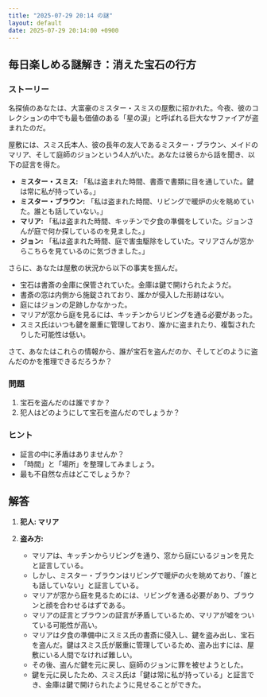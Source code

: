 ```yaml
---
title: "2025-07-29 20:14 の謎"
layout: default
date: 2025-07-29 20:14:00 +0900
---
```

## 毎日楽しめる謎解き：消えた宝石の行方

### ストーリー

名探偵のあなたは、大富豪のミスター・スミスの屋敷に招かれた。今夜、彼のコレクションの中でも最も価値のある「星の涙」と呼ばれる巨大なサファイアが盗まれたのだ。

屋敷には、スミス氏本人、彼の長年の友人であるミスター・ブラウン、メイドのマリア、そして庭師のジョンという4人がいた。あなたは彼らから話を聞き、以下の証言を得た。

*   **ミスター・スミス:** 「私は盗まれた時間、書斎で書類に目を通していた。鍵は常に私が持っている。」
*   **ミスター・ブラウン:** 「私は盗まれた時間、リビングで暖炉の火を眺めていた。誰とも話していない。」
*   **マリア:** 「私は盗まれた時間、キッチンで夕食の準備をしていた。ジョンさんが庭で何か探しているのを見ました。」
*   **ジョン:** 「私は盗まれた時間、庭で害虫駆除をしていた。マリアさんが窓からこちらを見ているのに気づきました。」

さらに、あなたは屋敷の状況から以下の事実を掴んだ。

*   宝石は書斎の金庫に保管されていた。金庫は鍵で開けられたようだ。
*   書斎の窓は内側から施錠されており、誰かが侵入した形跡はない。
*   庭にはジョンの足跡しかなかった。
*   マリアが窓から庭を見るには、キッチンからリビングを通る必要があった。
*   スミス氏はいつも鍵を厳重に管理しており、誰かに盗まれたり、複製されたりした可能性は低い。

さて、あなたはこれらの情報から、誰が宝石を盗んだのか、そしてどのように盗んだのかを推理できるだろうか？

### 問題

1.  宝石を盗んだのは誰ですか？
2.  犯人はどのようにして宝石を盗んだのでしょうか？

### ヒント

*   証言の中に矛盾はありませんか？
*   「時間」と「場所」を整理してみましょう。
*   最も不自然な点はどこでしょうか？

## 解答

1.  **犯人: マリア**
2.  **盗み方:**

    *   マリアは、キッチンからリビングを通り、窓から庭にいるジョンを見たと証言している。
    *   しかし、ミスター・ブラウンはリビングで暖炉の火を眺めており、「誰とも話していない」と証言している。
    *   マリアが窓から庭を見るためには、リビングを通る必要があり、ブラウンと顔を合わせるはずである。
    *   マリアの証言とブラウンの証言が矛盾しているため、マリアが嘘をついている可能性が高い。
    *   マリアは夕食の準備中にスミス氏の書斎に侵入し、鍵を盗み出し、宝石を盗んだ。鍵はスミス氏が厳重に管理しているため、盗み出すには、屋敷にいる人間でなければ難しい。
    *   その後、盗んだ鍵を元に戻し、庭師のジョンに罪を被せようとした。
    *   鍵を元に戻したため、スミス氏は「鍵は常に私が持っている」と証言でき、金庫は鍵で開けられたように見せることができた。
